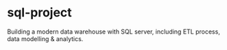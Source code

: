 # sql-project
Building a modern data warehouse with SQL server, including ETL process, data modelling &amp; analytics.
